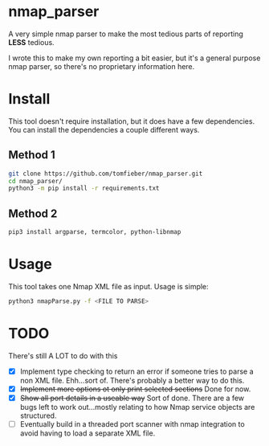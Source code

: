 # nmap_parser
A very simple nmap parser to make the most tedious parts of reporting **LESS** tedious. 

I wrote this to make my own reporting a bit easier, but it's a general purpose nmap parser, so there's no proprietary information here. 

# Install
This tool doesn't require installation, but it does have a few dependencies. You can install the dependencies a couple different ways. 

## Method 1

```bash
git clone https://github.com/tomfieber/nmap_parser.git
cd nmap_parser/
python3 -m pip install -r requirements.txt
```

## Method 2

```bash
pip3 install argparse, termcolor, python-libnmap
```

# Usage
This tool takes one Nmap XML file as input. Usage is simple:

```bash
python3 nmapParse.py -f <FILE TO PARSE>
```

# TODO
There's still A LOT to do with this
- [X] Implement type checking to return an error if someone tries to parse a non XML file. Ehh...sort of. There's probably a better way to do this. 
- [X] ~~Implement more options ot only print selected sections~~ Done for now.
- [X] ~~Show all port details in a useable way~~ Sort of done. There are a few bugs left to work out...mostly relating to how Nmap service objects are structured. 
- [ ] Eventually build in a threaded port scanner with nmap integration to avoid having to load a separate XML file. 